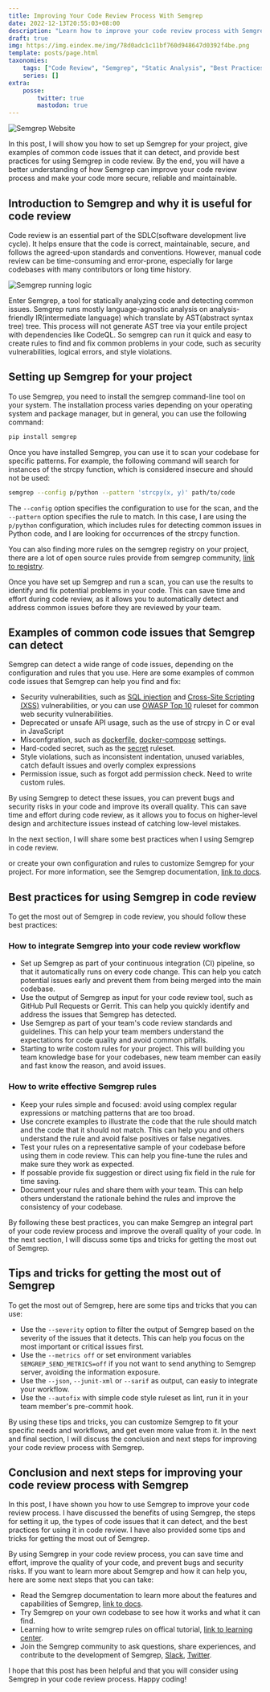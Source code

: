 ```yaml
---
title: Improving Your Code Review Process With Semgrep
date: 2022-12-13T20:55:03+08:00
description: "Learn how to improve your code review process with Semgrep, a tool for statically analyzing code and detecting security issues. The post covers setting up Semgrep and tips for getting the most out of it. #Semgrep #SDLC #BSI"
draft: true
img: https://img.eindex.me/img/78d0adc1c11bf760d948647d0392f4be.png
template: posts/page.html
taxonomies:
    tags: ["Code Review", "Semgrep", "Static Analysis", "Best Practices", "SAST", "Security", "DevOps", "DevSecOps", "CI", "Build Security In"]
    series: []
extra:
    posse: 
        twitter: true
        mastodon: true
---
```


![Semgrep Website](https://img.eindex.me/img/0ec861d94c82a9e7fe57880e0f25a2dd.png)

In this post, I will show you how to set up Semgrep for your project, give examples of common code issues that it can detect, and provide best practices for using Semgrep in code review. By the end, you will have a better understanding of how Semgrep can improve your code review process and make your code more secure, reliable and maintainable.

## Introduction to Semgrep and why it is useful for code review

Code review is an essential part of the SDLC(software development live cycle). It helps ensure that the code is correct, maintainable, secure, and follows the agreed-upon standards and conventions. However, manual code review can be time-consuming and error-prone, especially for large codebases with many contributors or long time history.

<!-- more -->

![Semgrep running logic](https://img.eindex.me/img/e23bd0bbaf9d2513d3d26042b1aa702b.png)

Enter Semgrep, a tool for statically analyzing code and detecting common issues. Semgrep runs mostly language-agnostic analysis on analysis-friendly IR(intermediate language) which translate by AST(abstract syntax tree) tree. This process will not generate AST tree via your entile project with dependencies like CodeQL. So semgrep can run it quick and easy to create rules to find and fix common problems in your code, such as security vulnerabilities, logical errors, and style violations.

## Setting up Semgrep for your project

To use Semgrep, you need to install the semgrep command-line tool on your system. The installation process varies depending on your operating system and package manager, but in general, you can use the following command:

```bash
pip install semgrep
```

Once you have installed Semgrep, you can use it to scan your codebase for specific patterns. For example, the following command will search for instances of the strcpy function, which is considered insecure and should not be used:

```bash
semgrep --config p/python --pattern 'strcpy(x, y)' path/to/code
```

The `--config` option specifies the configuration to use for the scan, and the `--pattern` option specifies the rule to match. In this case, I are using the `p/python` configuration, which includes rules for detecting common issues in Python code, and I are looking for occurrences of the strcpy function.

You can also finding more rules on the semgrep registry on your project, there are a lot of open source rules provide from semgrep community, [link to registry](https://semgrep.dev/explore). 

Once you have set up Semgrep and run a scan, you can use the results to identify and fix potential problems in your code. This can save time and effort during code review, as it allows you to automatically detect and address common issues before they are reviewed by your team.

## Examples of common code issues that Semgrep can detect

Semgrep can detect a wide range of code issues, depending on the configuration and rules that you use. Here are some examples of common code issues that Semgrep can help you find and fix:

* Security vulnerabilities, such as [SQL injection](https://semgrep.dev/p/sql-injection) and [Cross-Site Scripting (XSS)](https://semgrep.dev/p/xss) vulnerabilities, or you can use [OWASP Top 10](https://semgrep.dev/p/owasp-top-ten) ruleset for common web security vulnerabilities.
* Deprecated or unsafe API usage, such as the use of strcpy in C or eval in JavaScript
* Misconfgration, such as [dockerfile](https://semgrep.dev/p/dockerfile), [docker-compose](https://semgrep.dev/p/docker-compose) settings.
* Hard-coded secret, such as the [secret](https://semgrep.dev/p/secrets) ruleset.
* Style violations, such as inconsistent indentation, unused variables, catch default issues and overly complex expressions
* Permission issue, such as forgot add permission check. Need to write custom rules.


By using Semgrep to detect these issues, you can prevent bugs and security risks in your code and improve its overall quality. This can save time and effort during code review, as it allows you to focus on higher-level design and architecture issues instead of catching low-level mistakes.

In the next section, I will share some best practices when I using Semgrep in code review.


or create your own configuration and rules to customize Semgrep for your project. For more information, see the Semgrep documentation, [link to docs](https://semgrep.dev/docs/writing-rules/overview/).

## Best practices for using Semgrep in code review

To get the most out of Semgrep in code review, you should follow these best practices:

### How to integrate Semgrep into your code review workflow

* Set up Semgrep as part of your continuous integration (CI) pipeline, so that it automatically runs on every code change. This can help you catch potential issues early and prevent them from being merged into the main codebase.
* Use the output of Semgrep as input for your code review tool, such as GitHub Pull Requests or Gerrit. This can help you quickly identify and address the issues that Semgrep has detected.
* Use Semgrep as part of your team's code review standards and guidelines. This can help your team members understand the expectations for code quality and avoid common pitfalls.
* Starting to write costom rules for your project. This will building you team knowledge base for your codebases, new team member can easily and fast know the reason, and avoid issues.

### How to write effective Semgrep rules

* Keep your rules simple and focused: avoid using complex regular expressions or matching patterns that are too broad.
* Use concrete examples to illustrate the code that the rule should match and the code that it should not match. This can help you and others understand the rule and avoid false positives or false negatives.
* Test your rules on a representative sample of your codebase before using them in code review. This can help you fine-tune the rules and make sure they work as expected.
* If possable provide fix suggestion or direct using fix field in the rule for time saving.
* Document your rules and share them with your team. This can help others understand the rationale behind the rules and improve the consistency of your codebase.


By following these best practices, you can make Semgrep an integral part of your code review process and improve the overall quality of your code. In the next section, I will discuss some tips and tricks for getting the most out of Semgrep.


## Tips and tricks for getting the most out of Semgrep

To get the most out of Semgrep, here are some tips and tricks that you can use:

* Use the `--severity` option to filter the output of Semgrep based on the severity of the issues that it detects. This can help you focus on the most important or critical issues first.
* Use the `--metrics off` or set environment variables `SEMGREP_SEND_METRICS=off` if you not want to send anything to Semgrep server, avoiding the information exposure.
* Use the `--json`, `--junit-xml` or `--sarif` as output, can easiy to integrate your workflow.
* Use the `--autofix` with simple code style ruleset as lint, run it in your team member's pre-commit hook.

By using these tips and tricks, you can customize Semgrep to fit your specific needs and workflows, and get even more value from it. In the next and final section, I will discuss the conclusion and next steps for improving your code review process with Semgrep.

## Conclusion and next steps for improving your code review process with Semgrep

In this post, I have shown you how to use Semgrep to improve your code review process. I have discussed the benefits of using Semgrep, the steps for setting it up, the types of code issues that it can detect, and the best practices for using it in code review. I have also provided some tips and tricks for getting the most out of Semgrep.

By using Semgrep in your code review process, you can save time and effort, improve the quality of your code, and prevent bugs and security risks. If you want to learn more about Semgrep and how it can help you, here are some next steps that you can take:

- Read the Semgrep documentation to learn more about the features and capabilities of Semgrep, [link to docs](https://semgrep.dev/docs/).
- Try Semgrep on your own codebase to see how it works and what it can find.
- Learning how to write semgrep rules on offical tutorial, [link to learning center](https://semgrep.dev/learn).
- Join the Semgrep community to ask questions, share experiences, and contribute to the development of Semgrep, [Slack](https://r2c.dev/slack), [Twitter](https://twitter.com/r2cdev).


I hope that this post has been helpful and that you will consider using Semgrep in your code review process. Happy coding!